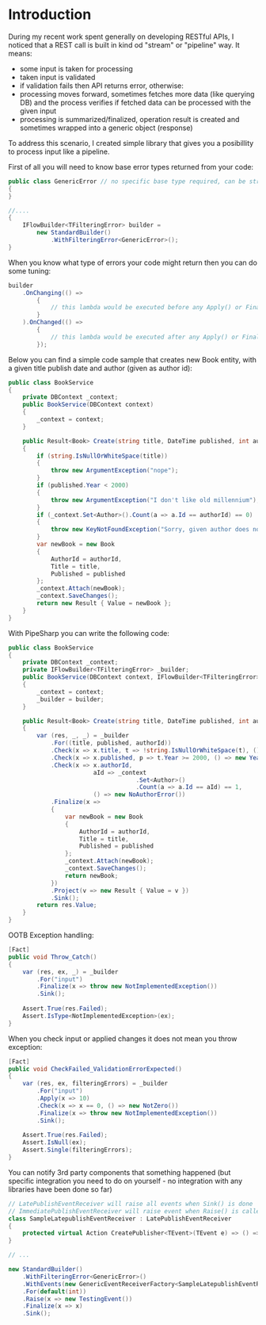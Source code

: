 # Introduction

During my recent work spent generally on developing RESTful APIs, I noticed that a REST call is built in kind od "stream" or "pipeline" way. It means:
- some input is taken for processing
- taken input is validated
- if validation fails then API returns error, otherwise:
- processing moves forward, sometimes fetches more data (like querying DB) and the process verifies if fetched data can be processed with the given input
- processing is summarized/finalized, operation result is created and sometimes wrapped into a generic object (response)

To address this scenario, I created simple library that gives you a posibillity to process input like a pipeline. 

First of all you will need to know base error types returned from your code:
```c#
public class GenericError // no specific base type required, can be struct
{
}

//....
{
    IFlowBuilder<TFilteringError> builder = 
        new StandardBuilder()
            .WithFilteringError<GenericError>();
}

```

When you know what type of errors your code might return then you can do some tuning:


```c#
builder
    .OnChanging(() =>
        {
            // this lambda would be executed before any Apply() or Finalize() invocation
        }
    ).OnChanged(() =>
        {
            // this lambda would be executed after any Apply() or Finalize() invocation
        });

````

Below you can find a simple code sample that creates new Book entity, with a given title publish date and author (given as author id):

```c#
public class BookService
{
    private DBContext _context;
    public BookService(DBContext context)
    {
        _context = context;
    }

    public Result<Book> Create(string title, DateTime published, int authorId)
    {
        if (string.IsNullOrWhiteSpace(title))
        {
            throw new ArgumentException("nope");
        }
        if (published.Year < 2000)
        {
            throw new ArgumentException("I don't like old millennium");
        }
        if (_context.Set<Author>().Count(a => a.Id == authorId) == 0)
        {
            throw new KeyNotFoundException("Sorry, given author does not exist");
        }
        var newBook = new Book 
        {
            AuthorId = authorId,
            Title = title,
            Published = published
        };
        _context.Attach(newBook);
        _context.SaveChanges();
        return new Result { Value = newBook };
    }
}
```

With PipeSharp you can write the following code:

```c#
public class BookService
{
    private DBContext _context;
    private IFlowBuilder<TFilteringError> _builder;
    public BookService(DBContext context, IFlowBuilder<TFilteringError> builder)
    {
        _context = context;
        _builder = builder;
    }

    public Result<Book> Create(string title, DateTime published, int authorId)
    {
        var (res, _, _) = _builder
            .For((title, published, authorId))
            .Check(x => x.title, t => !string.IsNullOrWhiteSpace(t), () => new TitleError())
            .Check(x => x.published, p => t.Year >= 2000, () => new YearError())
            .Check(x => x.authorId,
                        aId => _context
                                    .Set<Author>()
                                    .Count(a => a.Id == aId) == 1, 
                        () => new NoAuthorError())
            .Finalize(x => 
            {
                var newBook = new Book 
                {
                    AuthorId = authorId,
                    Title = title,
                    Published = published
                };
                _context.Attach(newBook);
                _context.SaveChanges();
                return newBook;
            })
            .Project(v => new Result { Value = v })
            .Sink();
        return res.Value;
    }
}

```

OOTB Exception handling:
```c#
[Fact]
public void Throw_Catch()
{
    var (res, ex, _) = _builder
        .For("input")
        .Finalize(x => throw new NotImplementedException())
        .Sink();
    
    Assert.True(res.Failed);
    Assert.IsType<NotImplementedException>(ex);
}
```

When you check input or applied changes it does not mean you throw exception:

```c#
[Fact]
public void CheckFailed_ValidationErrorExpected()
{
    var (res, ex, filteringErrors) = _builder
        .For("input")
        .Apply(x => 10)
        .Check(x => x == 0, () => new NotZero())
        .Finalize(x => throw new NotImplementedException())
        .Sink();
    
    Assert.True(res.Failed);
    Assert.IsNull(ex);
    Assert.Single(filteringErrors);
}

```

You can notify 3rd party components that something happened (but specific integration you need to do on yourself - 
no integration with any libraries have been done so far)

```c#
// LatePublishEventReceiver will raise all events when Sink() is done
// ImmediatePublishEventReceiver will raise event when Raise() is called
class SampleLatepublishEventReceiver : LatePublishEventReceiver
{
    protected virtual Action CreatePublisher<TEvent>(TEvent e) => () => Console.WriteLine("Hello World!");
}

// ...

new StandardBuilder()
    .WithFilteringError<GenericError>()
    .WithEvents(new GenericEventReceiverFactory<SampleLatepublishEventReceiver>())
    .For(default(int))
    .Raise(x => new TestingEvent())
    .Finalize(x => x)
    .Sink();

```
